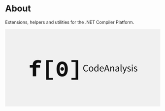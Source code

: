 # About
Extensions, helpers and utilities for the .NET Compiler Platform.

![Icon](https://raw.githubusercontent.com/FlashOWare/FlashOWare.CodeAnalysis/main/resources/FlashOWare.CodeAnalysis-Light.png)

